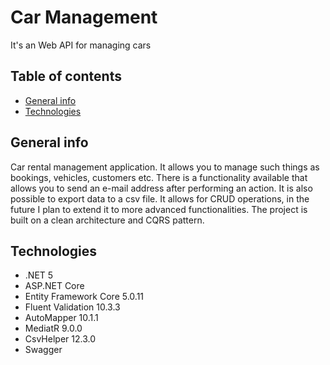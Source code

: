 # Car Management
It's an Web API for managing cars

## Table of contents
* [General info](#general-info)
* [Technologies](#technologies)

## General info
Car rental management application. It allows you to manage such things as bookings, vehicles, customers etc. There is a functionality available that allows you to send an e-mail address after performing an action. It is also possible to export data to a csv file. It allows for CRUD operations, in the future I plan to extend it to more advanced functionalities.
The project is built on a clean architecture and CQRS pattern.

## Technologies
* .NET 5
* ASP.NET Core
* Entity Framework Core 5.0.11
* Fluent Validation 10.3.3
* AutoMapper 10.1.1
* MediatR 9.0.0
* CsvHelper 12.3.0
* Swagger
